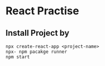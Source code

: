 # React Practise

## Install Project by

```
npx create-react-app <project-name>
npx- npm pacakge runner
npm start
```
